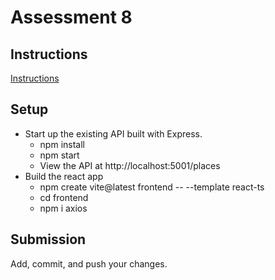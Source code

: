 # Assessment 8

## Instructions

[Instructions](https://docs.google.com/document/d/1K7kPsrKGjsmgAchJJOdUnfttEKo00_QdGrWoVVterEE/preview)

## Setup

- Start up the existing API built with Express.
  - npm install
  - npm start
  - View the API at http://localhost:5001/places
- Build the react app
  - npm create vite@latest frontend -- --template react-ts
  - cd frontend
  - npm i axios

## Submission

Add, commit, and push your changes.
